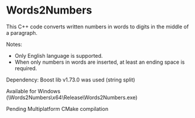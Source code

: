 # Words2Numbers 
This C++ code converts written numbers in words to digits in the middle of a paragraph.

Notes: 
- Only English language is supported.
- When only numbers in words are inserted, at least an ending space is required.

Dependency: Boost lib v1.73.0 was used (string split)

Available for Windows (\Words2Numbers\x64\Release\Words2Numbers.exe)

Pending Multiplatform CMake compilation
